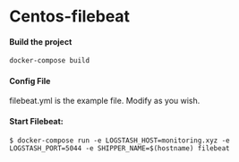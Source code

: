 # Centos-filebeat


#### Build the project

```bash
docker-compose build
```


#### Config File
filebeat.yml is the example file. Modify as you wish.


#### Start Filebeat:

```
$ docker-compose run -e LOGSTASH_HOST=monitoring.xyz -e LOGSTASH_PORT=5044 -e SHIPPER_NAME=$(hostname) filebeat
```
